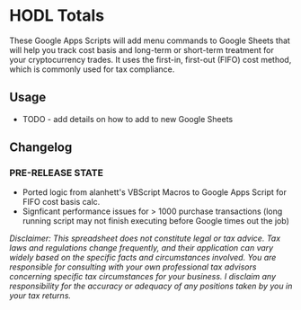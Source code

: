 # HODL Totals
These Google Apps Scripts will add menu commands to Google Sheets that will help you track cost basis and long-term or short-term treatment for your cryptocurrency trades. It uses the first-in, first-out (FIFO) cost method, which is commonly used for tax compliance.

## Usage

- TODO - add details on how to add to new Google Sheets

## Changelog

### PRE-RELEASE STATE
- Ported logic from alanhett's VBScript Macros to Google Apps Script for FIFO cost basis calc.
- Signficant performance issues for > 1000 purchase transactions (long running script may not finish executing before Google times out the job)

*Disclaimer: This spreadsheet does not constitute legal or tax advice.  Tax laws and regulations change frequently, and their application can vary widely based on the specific facts and circumstances involved. You are responsible for consulting with your own professional tax advisors concerning specific tax circumstances for your business. I disclaim any responsibility for the accuracy or adequacy of any positions taken by you in your tax returns.*
